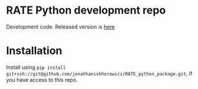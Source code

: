 # RATE Python development repo

Development code. Released version is [here](https://github.com/lorinanthony/RATE/tree/master/Software/rate-bnn)

# Installation

Install using `pip install git+ssh://git@github.com/jonathanishhorowicz/RATE_python_package.git`, if you have access to this repo.

